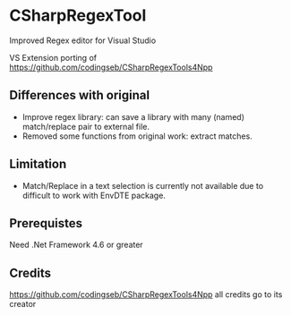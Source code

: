 # CSharpRegexTool
Improved Regex editor for Visual Studio

VS Extension porting of https://github.com/codingseb/CSharpRegexTools4Npp 

## Differences with original
- Improve regex library: can save a library with many (named) match/replace pair to external file.
- Removed some functions from original work: extract matches.

## Limitation
- Match/Replace in a text selection is currently not available due to difficult to work with EnvDTE package.

## Prerequistes
Need .Net Framework 4.6 or greater

## Credits
https://github.com/codingseb/CSharpRegexTools4Npp all credits go to its creator
